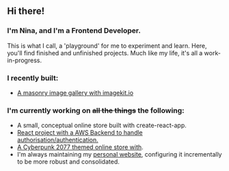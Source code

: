 ## Hi there!
### I'm Nina, and I'm a Frontend Developer.
This is what I call, a 'playground' for me to experiment and learn. Here, you'll find finished and unfinished projects. Much like my life, it's all a work-in-progress.

### I recently built:
+ [A masonry image gallery with imagekit.io](https://github.com/ninypops/image-gallery)

### I'm currently working on ~~all the things~~ the following:
+ A small, conceptual online store built with create-react-app.
+ [React project with a AWS Backend to handle authorisation/authentication.](https://github.com/ninypops/react-blog-with-authorization)
+ [A Cyberpunk 2077 themed online store with](https://www.contentful.com).
+ I'm always maintaining my [personal website](https://ninypops), configuring it incrementally to be more robust and consolidated.
<!--
**ninypops/ninypops** is a ✨ _special_ ✨ repository because its `README.md` (this file) appears on your GitHub profile.

Here are some ideas to get you started:

- 🔭 I’m currently working on ...
- 🌱 I’m currently learning ...
- 👯 I’m looking to collaborate on ...
- 🤔 I’m looking for help with ...
- 💬 Ask me about ...
- 📫 How to reach me: ...
- 😄 Pronouns: ...
- ⚡ Fun fact: ...
-->
